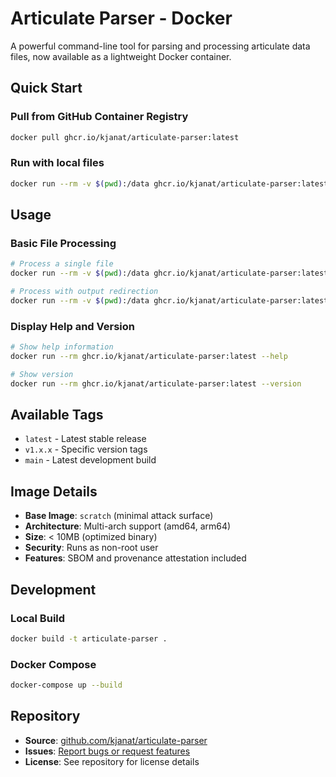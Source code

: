 # Articulate Parser - Docker

A powerful command-line tool for parsing and processing articulate data files, now available as a lightweight Docker container.

## Quick Start

### Pull from GitHub Container Registry
```bash
docker pull ghcr.io/kjanat/articulate-parser:latest
```

### Run with local files
```bash
docker run --rm -v $(pwd):/data ghcr.io/kjanat/articulate-parser:latest /data/input.txt
```

## Usage

### Basic File Processing
```bash
# Process a single file
docker run --rm -v $(pwd):/data ghcr.io/kjanat/articulate-parser:latest /data/document.txt

# Process with output redirection
docker run --rm -v $(pwd):/data ghcr.io/kjanat/articulate-parser:latest /data/input.txt > output.json
```

### Display Help and Version
```bash
# Show help information
docker run --rm ghcr.io/kjanat/articulate-parser:latest --help

# Show version
docker run --rm ghcr.io/kjanat/articulate-parser:latest --version
```

## Available Tags

- `latest` - Latest stable release
- `v1.x.x` - Specific version tags
- `main` - Latest development build

## Image Details

- **Base Image**: `scratch` (minimal attack surface)
- **Architecture**: Multi-arch support (amd64, arm64)
- **Size**: < 10MB (optimized binary)
- **Security**: Runs as non-root user
- **Features**: SBOM and provenance attestation included

## Development

### Local Build
```bash
docker build -t articulate-parser .
```

### Docker Compose
```bash
docker-compose up --build
```

## Repository

- **Source**: [github.com/kjanat/articulate-parser](https://github.com/kjanat/articulate-parser)
- **Issues**: [Report bugs or request features](https://github.com/kjanat/articulate-parser/issues)
- **License**: See repository for license details
